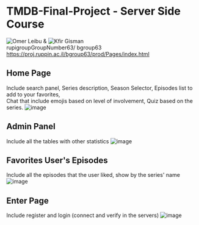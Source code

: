 # TMDB-Final-Project - Server Side Course

![Omer Leibu](https://github.com/omer3020) & ![Kfir Gisman](https://github.com/Kfir-G) <br/>
rupigroupGroupNumber63/ bgroup63<br/>
https://proj.ruppin.ac.il/bgroup63/prod/Pages/index.html <br/>
## Home Page
Include search panel, Series description, Season Selector, Episodes list to add to your favorites, <br/> Chat that include emojis based on level of involvement, Quiz based on the series.
![image](https://user-images.githubusercontent.com/57500876/126068933-810b9872-3f58-4b40-9c57-a59822a92cf4.png) <br/>

##  Admin Panel
Include all the tables with other statistics
![image](https://user-images.githubusercontent.com/57500876/126069803-7970acbd-a3c6-4844-a85b-dab9d5d73344.png)<br/>

## Favorites User's Episodes
Include all the episodes that the user liked, show by the series' name
![image](https://user-images.githubusercontent.com/57500876/126069053-f946685b-f9f0-44cf-b938-b21daae19f12.png) <br/>

## Enter Page
Include register and login (connect and verify in the servers)
![image](https://user-images.githubusercontent.com/83393930/128298716-f0ee1d71-5a6c-44a4-a786-452b50ff8254.png)<br/>
